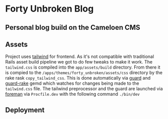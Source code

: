 # Forty Unbroken Blog

## Personal blog build on the Cameloen CMS

## Assets
Project uses [tailwind](https://tailwindcss.com/) for frontend.
As it's not compatible with traditional Rails asset build pipeline we got to do few tweaks to make it work.
The `tailwind.css` is compiled into the `app/assets/build` directory. From there it is compied to the `/apps/themes/forty_unbroken/assets/css` directory by the rake rask `copy_tailwind_css`.
This is done automatically via [guard](https://github.com/guard/guard) and [guard-rake](https://github.com/rubyist/guard-rake) gemd which watches for changes being made to the `tailwind.css` file. The tailwind preprocessor and the guard are launched via [foreman](https://github.com/ddollar/foreman) via `Procfile.dev` with the following command `./bin/dev`

## Deployment

